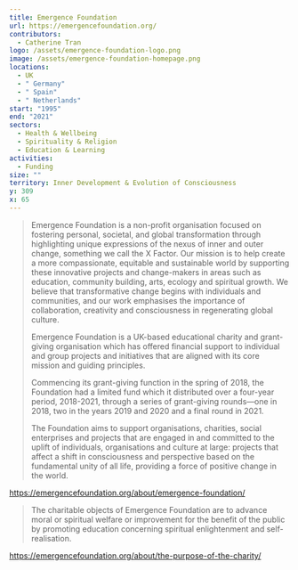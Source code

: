```yaml
---
title: Emergence Foundation
url: https://emergencefoundation.org/
contributors:
  - Catherine Tran
logo: /assets/emergence-foundation-logo.png
image: /assets/emergence-foundation-homepage.png
locations:
  - UK
  - " Germany"
  - " Spain"
  - " Netherlands"
start: "1995"
end: "2021"
sectors:
  - Health & Wellbeing
  - Spirituality & Religion
  - Education & Learning
activities:
  - Funding
size: ""
territory: Inner Development & Evolution of Consciousness
y: 309
x: 65
---
```

> Emergence Foundation is a non-profit organisation focused on fostering personal, societal, and global transformation through highlighting unique expressions of the nexus of inner and outer change, something we call the X Factor. Our mission is to help create a more compassionate, equitable and sustainable world by supporting these innovative projects and change-makers in areas such as education, community building, arts, ecology and spiritual growth. We believe that transformative change begins with individuals and communities, and our work emphasises the importance of collaboration, creativity and consciousness in regenerating global culture.
> 
> Emergence Foundation is a UK-based educational charity and grant-giving organisation which has offered financial support to individual and group projects and initiatives that are aligned with its core mission and guiding principles.
> 
> Commencing its grant-giving function in the spring of 2018, the Foundation had a limited fund which it distributed over a four-year period, 2018-2021, through a series of grant-giving rounds—one in 2018, two in the years 2019 and 2020 and a final round in 2021.
> 
> The Foundation aims to support organisations, charities, social enterprises and projects that are engaged in and committed to the uplift of individuals, organisations and culture at large: projects that affect a shift in consciousness and perspective based on the fundamental unity of all life, providing a force of positive change in the world.

https://emergencefoundation.org/about/emergence-foundation/ 

> The charitable objects of Emergence Foundation are to advance moral or spiritual welfare or improvement for the benefit of the public by promoting education concerning spiritual enlightenment and self-realisation.

https://emergencefoundation.org/about/the-purpose-of-the-charity/ 
